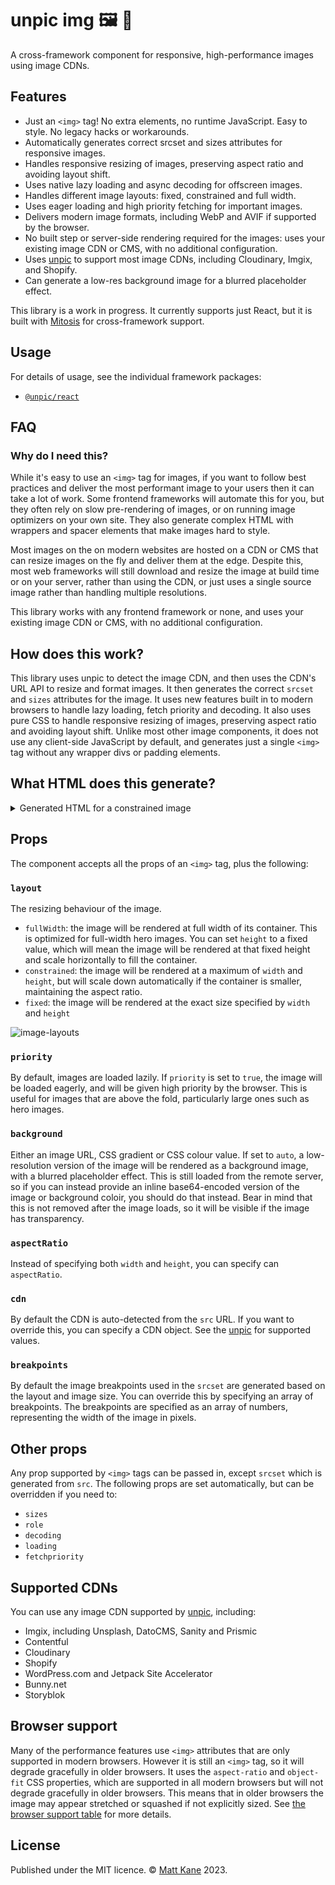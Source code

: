 # unpic img 🖼 📐

A cross-framework component for responsive, high-performance images using image CDNs.

## Features

- Just an `<img>` tag! No extra elements, no runtime JavaScript. Easy to style. No legacy hacks or workarounds.
- Automatically generates correct srcset and sizes attributes for responsive images.
- Handles responsive resizing of images, preserving aspect ratio and avoiding layout shift.
- Uses native lazy loading and async decoding for offscreen images.
- Handles different image layouts: fixed, constrained and full width.
- Uses eager loading and high priority fetching for important images.
- Delivers modern image formats, including WebP and AVIF if supported by the browser.
- No built step or server-side rendering required for the images: uses your existing image CDN or CMS, with no additional configuration.
- Uses [unpic](https://github.com/ascorbic/unpic) to support most image CDNs, including Cloudinary, Imgix, and Shopify.
- Can generate a low-res background image for a blurred placeholder effect.

This library is a work in progress. It currently supports just React, but it is built with [Mitosis](https://github.com/BuilderIO/mitosis) for cross-framework support.

## Usage

For details of usage, see the individual framework packages:

- [`@unpic/react`](https://github.com/ascorbic/unpic-img/tree/main/output/react)


## FAQ

### Why do I need this?

While it's easy to use an `<img>` tag for images, if you want to follow best practices and deliver the most performant image to your users then it can take a lot of work. Some frontend frameworks will automate this for you, but they often rely on slow pre-rendering of images, or on running image optimizers on your own site. They also generate complex HTML with wrappers and spacer elements that make images hard to style.

Most images on the on modern websites are hosted on a CDN or CMS that can resize images on the fly and deliver them at the edge. Despite this, most web frameworks will still download and resize the image at build time or on your server, rather than using the CDN, or just uses a single source image rather than handling multiple resolutions.

This library works with any frontend framework or none, and uses your existing image CDN or CMS, with no additional configuration.

## How does this work?

This library uses unpic to detect the image CDN, and then uses the CDN's URL API to resize and format images. It then generates the correct `srcset` and `sizes` attributes for the image. It uses new features built in to modern browsers to handle lazy loading, fetch priority and decoding. It also uses pure CSS to handle responsive resizing of images, preserving aspect ratio and avoiding layout shift. Unlike most other image components, it does not use any client-side JavaScript by default, and generates just a single `<img>` tag without any wrapper divs or padding elements.

## What HTML does this generate?
<details>
<summary>Generated HTML for a constrained image</summary>
It turns this:

```tsx
<Image
  src="https://cdn.shopify.com/static/sample-images/bath_grande_crop_center.jpeg"
  layout="constrained"
  width={800}
  height={600}
  alt="Shopify"
/>
```

...into this:

```html
<img
  alt="Shopify"
  loading="lazy"
  decoding="async"
  sizes="(min-width: 800px) 800px, 100vw"
  srcset="
    https://cdn.shopify.com/static/sample-images/bath.jpeg?crop=center&amp;width=1600&amp;height=2133 1600w,
    https://cdn.shopify.com/static/sample-images/bath.jpeg?crop=center&amp;width=1280&amp;height=1707 1280w,
    https://cdn.shopify.com/static/sample-images/bath.jpeg?crop=center&amp;width=1080&amp;height=1440 1080w,
    https://cdn.shopify.com/static/sample-images/bath.jpeg?crop=center&amp;width=960&amp;height=1280   960w,
    https://cdn.shopify.com/static/sample-images/bath.jpeg?crop=center&amp;width=828&amp;height=1104   828w,
    https://cdn.shopify.com/static/sample-images/bath.jpeg?crop=center&amp;width=800&amp;height=1067   800w,
    https://cdn.shopify.com/static/sample-images/bath.jpeg?crop=center&amp;width=750&amp;height=1000   750w,
    https://cdn.shopify.com/static/sample-images/bath.jpeg?crop=center&amp;width=640&amp;height=853    640w
  "
  src="https://cdn.shopify.com/static/sample-images/bath.jpeg?width=800&amp;height=600&amp;crop=center"
  style="
        object-fit: cover;
        max-width: 800px;
        max-height: 600px;
        aspect-ratio: 1.33333 / 1;
        width: 100%;
      "
/>
```
</details>

## Props

The component accepts all the props of an `<img>` tag, plus the following:

### `layout`

The resizing behaviour of the image.

- `fullWidth`: the image will be rendered at full width of its container. This is optimized for full-width hero images. You can set `height` to a fixed value, which will mean the image will be rendered at that fixed height and scale horizontally to fill the container.
- `constrained`: the image will be rendered at a maximum of `width` and `height`, but will scale down automatically if the container is smaller, maintaining the aspect ratio.
- `fixed`: the image will be rendered at the exact size specified by `width` and `height`

![image-layouts](https://user-images.githubusercontent.com/213306/217186596-f67c54fe-6613-497f-9577-7868226ed7d9.gif)

### `priority`

By default, images are loaded lazily. If `priority` is set to `true`, the image will be loaded eagerly, and will be given high priority by the browser. This is useful for images that are above the fold, particularly large ones such as hero images.

### `background`

Either an image URL, CSS gradient or CSS colour value. If set to `auto`, a low-resolution version of the image will be rendered as a background image, with a blurred placeholder effect. This is still loaded from the remote server, so if you can instead provide an inline base64-encoded version of the image or background coloir, you should do that instead. Bear in mind that this is not removed after the image loads, so it will be visible if the image has transparency.

### `aspectRatio`

Instead of specifying both `width` and `height`, you can specify can `aspectRatio`.

### `cdn`

By default the CDN is auto-detected from the `src` URL. If you want to override this, you can specify a CDN object. See the [unpic](https://github.com/ascorbic/unpic) for supported values.

### `breakpoints`

By default the image breakpoints used in the `srcset` are generated based on the layout and image size. You can override this by specifying an array of breakpoints. The breakpoints are specified as an array of numbers, representing the width of the image in pixels.

## Other props

Any prop supported by `<img>` tags can be passed in, except `srcset` which is generated from `src`. The following props are set automatically, but can be overridden if you need to:

- `sizes`
- `role`
- `decoding`
- `loading`
- `fetchpriority`

## Supported CDNs

You can use any image CDN supported by [unpic](https://github.com/ascorbic/unpic), including:

- Imgix, including Unsplash, DatoCMS, Sanity and Prismic
- Contentful
- Cloudinary
- Shopify
- WordPress.com and Jetpack Site Accelerator
- Bunny.net
- Storyblok

## Browser support

Many of the performance features use `<img>` attributes that are only supported in modern browsers. However it is still an `<img>` tag, so it will degrade gracefully in older browsers. It uses the `aspect-ratio` and `object-fit` CSS properties, which are supported in all modern browsers but will not degrade gracefully in older browsers. This means that in older browsers the image may appear stretched or squashed if not explicitly sized. See [the browser support table](https://caniuse.com/mdn-css_properties_aspect-ratio) for more details.

## License

Published under the MIT licence. © [Matt Kane](https://github.com/ascorbic) 2023.
